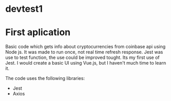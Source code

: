 # devtest1


# First aplication

Basic code which gets info about cryptocurrencies from coinbase api using Node js. It was made to run once, not real time refresh response.
Jest was use to test function, the use could be improved tought. Its my first use of Jest.
I would create a basic UI using Vue.js, but I haven't much time to learn it.

The code uses the following libraries:

* Jest
* Axios

